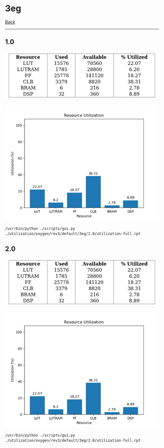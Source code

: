 # 3eg

[Back](<../rev3.md>)

---

## 1.0

<p align="center">
	<img src="../../../../../images/oxygen/rev3/default/3eg/1.0/table.jpg" />
</p>

<p align="center">
	<img src="../../../../../images/oxygen/rev3/default/3eg/1.0/graph.png" />
</p>

`/usr/bin/python ./scripts/gui.py ./utilization/oxygen/rev3/default/3eg/1.0/utilization-full.rpt`

## 2.0

<p align="center">
	<img src="../../../../../images/oxygen/rev3/default/3eg/2.0/table.jpg" />
</p>

<p align="center">
	<img src="../../../../../images/oxygen/rev3/default/3eg/2.0/graph.png" />
</p>

`/usr/bin/python ./scripts/gui.py ./utilization/oxygen/rev3/default/3eg/2.0/utilization-full.rpt`

